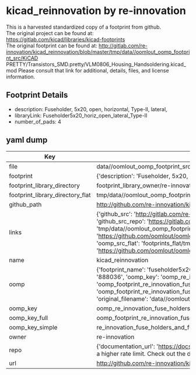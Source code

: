 # kicad_reinnovation by re-innovation  
This is a harvested standardized copy of a footprint from github.  
The original project can be found at:  
https://gitlab.com/kicad/libraries/kicad-footprints  
The original footprint can be found at:
http://gitlab.com/re-innovation/kicad_reinnovation/blob/master/tmp/data//oomlout_oomp_footprint_src/KiCAD PRETTY/Transistors_SMD.pretty/VLM0806_Housing_Handsoldering.kicad_mod
Please consult that link for additional, details, files, and license information.  
## Footprint Details
* description: Fuseholder, 5x20, open, horizontal, Type-II, lateral,  
* libraryLink: Fuseholder5x20_horiz_open_lateral_Type-II  
* number_of_pads: 4  
## yaml dump  
| Key | Value |  
| --- | --- |  
| file | data//oomlout_oomp_footprint_src/kicad_reinnovation/KiCAD PRETTY/Fuse_Holders_and_Fuses.pretty/Fuseholder5x20_horiz_open_lateral_Type-II.kicad_mod |  
| footprint | {'description': 'Fuseholder, 5x20, open, horizontal, Type-II, lateral,', 'libraryLink': 'Fuseholder5x20_horiz_open_lateral_Type-II', 'number_of_pads': 4} |  
| footprint_library_directory | footprint_library_owner/re-innovation_kicad_reinnovation |  
| footprint_library_directory_flat | tmp/data//oomlout_oomp_footprint_src/footprints_flat/re_innovation_fuse_holders_and_fuses_fuseholder5x20_horiz_open_lateral_type_ii/working |  
| github_path | http://github.com/re-innovation/kicad_reinnovation/blob/master/tmp/data//oomlout_oomp_footprint_src/KiCAD PRETTY/Fuse_Holders_and_Fuses.pretty/Fuseholder5x20_horiz_open_lateral_Type-II.kicad_mod |  
| links | {'github_src': 'http://gitlab.com/re-innovation/kicad_reinnovation/blob/master/tmp/data//oomlout_oomp_footprint_src/KiCAD PRETTY/Transistors_SMD.pretty/VLM0806_Housing_Handsoldering.kicad_mod', 'github_src_repo': 'https://gitlab.com/kicad/libraries/kicad-footprints', 'oomp_bot': 'tmp/data//oomlout_oomp_footprint_src/footprints/re_innovation_fuse_holders_and_fuses_fuseholder5x20_horiz_open_lateral_type_ii/working', 'oomp_bot_github': 'https://github.com/oomlout/oomlout_oomp_footprint_bot/tree/main/tmp/data//oomlout_oomp_footprint_src/footprints/re_innovation_fuse_holders_and_fuses_fuseholder5x20_horiz_open_lateral_type_ii/working', 'oomp_src_flat': 'footprints_flat/tmp/data//oomlout_oomp_footprint_src/footprints_flat/re_innovation_fuse_holders_and_fuses_fuseholder5x20_horiz_open_lateral_type_ii/working', 'oomp_src_flat_github': 'https://github.com/oomlout/oomlout_oomp_footprint_src/tree/main/tmp/data//oomlout_oomp_footprint_src/footprints_flat/re_innovation_fuse_holders_and_fuses_fuseholder5x20_horiz_open_lateral_type_ii/working'} |  
| name | kicad_reinnovation |  
| oomp | {'footprint_name': 'fuseholder5x20_horiz_open_lateral_type_ii', 'library_name': 'fuse_holders_and_fuses', 'md5': '8880366a15f08f169b93556bb4def816', 'md5_10': '8880366a15', 'md5_5': '88803', 'md5_6': '888036', 'oomp_key': 'oomp_re_innovation_fuse_holders_and_fuses_fuseholder5x20_horiz_open_lateral_type_ii', 'oomp_key_extra': 'oomp_footprint_re_innovation_fuse_holders_and_fuses_fuseholder5x20_horiz_open_lateral_type_ii', 'oomp_key_full': 'oomp_footprint_re_innovation_fuse_holders_and_fuses_fuseholder5x20_horiz_open_lateral_type_ii_888036', 'oomp_key_simple': 're_innovation_fuse_holders_and_fuses_fuseholder5x20_horiz_open_lateral_type_ii', 'original_filename': 'data//oomlout_oomp_footprint_src/kicad_reinnovation/KiCAD PRETTY/Fuse_Holders_and_Fuses.pretty/Fuseholder5x20_horiz_open_lateral_Type-II.kicad_mod', 'owner_name': 're_innovation'} |  
| oomp_key | oomp_re_innovation_fuse_holders_and_fuses_fuseholder5x20_horiz_open_lateral_type_ii |  
| oomp_key_full | oomp_footprint_re_innovation_fuse_holders_and_fuses_fuseholder5x20_horiz_open_lateral_type_ii |  
| oomp_key_simple | re_innovation_fuse_holders_and_fuses_fuseholder5x20_horiz_open_lateral_type_ii |  
| owner | re-innovation |  
| repo | {'documentation_url': 'https://docs.github.com/rest/overview/resources-in-the-rest-api#rate-limiting', 'message': "API rate limit exceeded for 84.66.142.224. (But here's the good news: Authenticated requests get a higher rate limit. Check out the documentation for more details.)"} |  
| url | http://github.com/re-innovation/kicad_reinnovation |  

